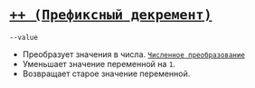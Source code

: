 # [`++ (Префиксный декремент)`](../index.md)

`--value`

- Преобразует значения в числа. [`Численное преобразование`](<../Общее/Преобразование (численное).md>)
- Уменьшает значение переменной на `1`.
- Возвращает старое значение переменной.
